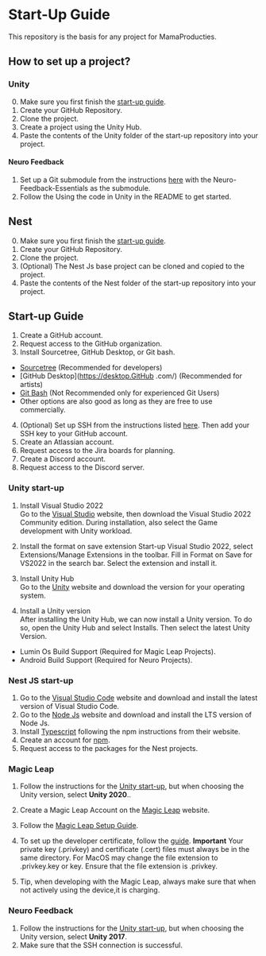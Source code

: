 # Start-Up Guide
This repository is the basis for any project for MamaProducties. 

## How to set up a project?
### Unity
0. Make sure you first finish the [start-up guide](##Start-up-Guide).
1. Create your GitHub Repository.
2. Clone the project.
3. Create a project using the Unity Hub.
4. Paste the contents of the Unity folder of the start-up repository into your project.

#### Neuro Feedback
1. Set up a Git submodule from the instructions [here](https://confluence.atlassian.com/sourcetreekb/adding-a-submodule-subtree-with-sourcetree-785332086.html) with the Neuro-Feedback-Essentials as the submodule.
2. Follow the Using the code in Unity in the README to get started.

## Nest
0. Make sure you first finish the [start-up guide](##Start-up-Guide).
1. Create your GitHub Repository.
2. Clone the project.
3. (Optional) The Nest Js base project can be cloned and copied to the project.
4. Paste the contents of the Nest folder of the start-up repository into your project.

## Start-up Guide
1. Create a GitHub account.
2. Request access to the GitHub organization.
3. Install Sourcetree, GitHub Desktop, or Git bash.
- [Sourcetree](https://www.sourcetreeapp.com/) (Recommended for developers)
- [GitHub Desktop](https://desktop.GitHub .com/) (Recommended for artists)
- [Git Bash](https://gitforwindows.org/) (Not Recommended only for experienced Git Users)
- Other options are also good as long as they are free to use commercially.
4. (Optional) Set up SSH from the instructions listed [here](https://support.atlassian.com/bitbucket-cloud/docs/set-up-personal-ssh-keys-on-windows/). Then add your SSH key to your GitHub account.
5. Create an Atlassian account.
6. Request access to the Jira boards for planning.
7. Create a Discord account.
8. Request access to the Discord server.

### Unity start-up
1. Install Visual Studio 2022       
Go to the [Visual Studio](https://visualstudio.microsoft.com/vs/) website, then download the Visual Studio 2022 Community edition. During installation, also select the Game development with Unity workload.

2. Install the format on save extension
Start-up Visual Studio 2022, select Extensions/Manage Extensions in the toolbar. Fill in Format on Save for VS2022 in the search bar. Select the extension and install it.

3. Install Unity Hub    
Go to the [Unity](https://unity.com/download) website and download the version for your operating system.

4. Install a Unity version  
After installing the Unity Hub, we can now install a Unity version. To do so, open the Unity Hub and select Installs. Then select the latest Unity Version.
- Lumin Os Build Support (Required for Magic Leap Projects).
- Android Build Support (Required for Neuro Projects).

### Nest JS start-up 
1. Go to the [Visual Studio Code](https://code.visualstudio.com/) website and download and install the latest version of Visual Studio Code.
2. Go to the [Node Js](https://nodejs.org/en/) website and download and install the LTS version of Node Js.
3. Install [Typescript](https://www.typescriptlang.org/download) following the npm instructions from their website.  
4. Create an account for [npm](https://www.npmjs.com/).
5. Request access to the packages for the Nest projects.

### Magic Leap 
1. Follow the instructions for the [Unity start-up](###Unity-Start-Up), but when choosing the Unity version, select <strong>Unity 2020</strong>..
2. Create a Magic Leap Account on the [Magic Leap](https://ml1-developer.magicleap.com/en-us/home) website.
2. Follow the [Magic Leap Setup Guide](https://ml1-developer.magicleap.com/en-us/learn/guides/set-up-development-environment).
3. To set up the developer certificate, follow the [guide](https://ml1-developer.magicleap.com/en-us/learn/guides/developer-certificates). <strong>Important</strong> Your private key (.privkey) and certificate (.cert) files must always be in the same directory. For MacOS may change the file extension to .privkey.key or key. Ensure that the file extension is .privkey.

4. Tip, when developing with the Magic Leap, always make sure that when not actively using the device,it is charging.
 
 ### Neuro Feedback
1. Follow the instructions for the [Unity start-up](###Unity-Start-Up), but when choosing the Unity version, select <strong>Unity 2017</strong>.
2. Make sure that the SSH connection is successful.
